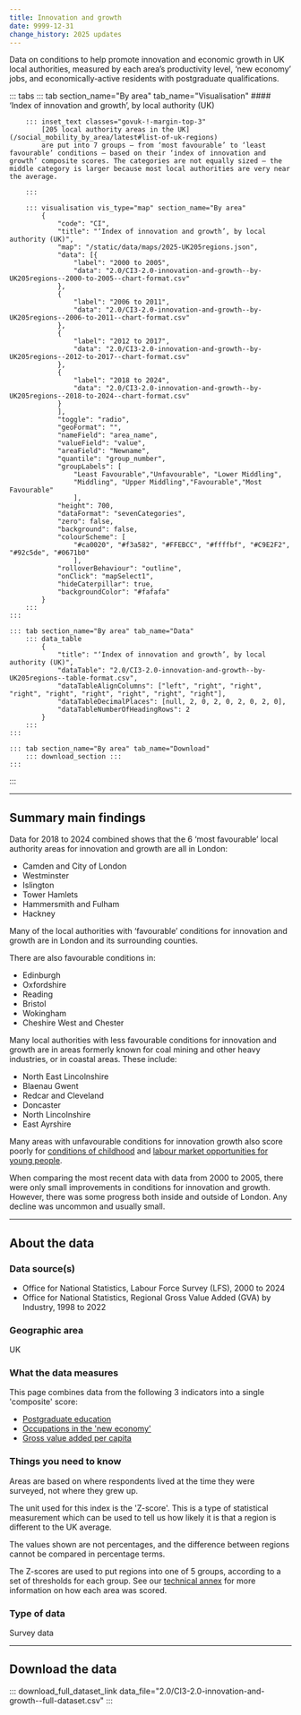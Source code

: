 ```yaml
---
title: Innovation and growth
date: 9999-12-31
change_history: 2025 updates
---
```


Data on conditions to help promote innovation and economic growth in UK local authorities, measured by each area’s productivity level, ‘new economy’ jobs, and economically-active residents with postgraduate qualifications.

::: tabs
    ::: tab section_name="By area" tab_name="Visualisation"
        #### ‘Index of innovation and growth’, by local authority (UK)
        
        ::: inset_text classes="govuk-!-margin-top-3"
            [205 local authority areas in the UK](/social_mobility_by_area/latest#list-of-uk-regions)
            are put into 7 groups – from ‘most favourable’ to ‘least favourable’ conditions – based on their ‘index of innovation and growth’ composite scores. The categories are not equally sized – the middle category is larger because most local authorities are very near the average.
            
        :::

        ::: visualisation vis_type="map" section_name="By area"
            {
                "code": "CI",
                "title": "‘Index of innovation and growth’, by local authority (UK)",
                "map": "/static/data/maps/2025-UK205regions.json",
                "data": [{
                    "label": "2000 to 2005",
                    "data": "2.0/CI3-2.0-innovation-and-growth--by-UK205regions--2000-to-2005--chart-format.csv"
                },
                {
                    "label": "2006 to 2011",
                    "data": "2.0/CI3-2.0-innovation-and-growth--by-UK205regions--2006-to-2011--chart-format.csv"
                },
                {
                    "label": "2012 to 2017",
                    "data": "2.0/CI3-2.0-innovation-and-growth--by-UK205regions--2012-to-2017--chart-format.csv"
                },
                {
                    "label": "2018 to 2024",
                    "data": "2.0/CI3-2.0-innovation-and-growth--by-UK205regions--2018-to-2024--chart-format.csv"
                }
                ],
                "toggle": "radio",
                "geoFormat": "",
                "nameField": "area_name",
                "valueField": "value",
                "areaField": "Newname",
                "quantile": "group_number",
                "groupLabels": [
                    "Least Favourable","Unfavourable", "Lower Middling",
                    "Middling", "Upper Middling","Favourable","Most Favourable"
                    ],
                "height": 700,
                "dataFormat": "sevenCategories",
                "zero": false,
                "background": false,
                "colourScheme": [
                    "#ca0020", "#f3a582", "#FFEBCC", "#ffffbf", "#C9E2F2", "#92c5de", "#0671b0"
                    ],
                "rolloverBehaviour": "outline",
                "onClick": "mapSelect1",
                "hideCaterpillar": true,
                "backgroundColor": "#fafafa"
            }
        :::
    :::

    ::: tab section_name="By area" tab_name="Data"
        ::: data_table
            {
                "title": "‘Index of innovation and growth’, by local authority (UK)",
                "dataTable": "2.0/CI3-2.0-innovation-and-growth--by-UK205regions--table-format.csv",
                "dataTableAlignColumns": ["left", "right", "right", "right", "right", "right", "right", "right", "right"],
                "dataTableDecimalPlaces": [null, 2, 0, 2, 0, 2, 0, 2, 0],
                "dataTableNumberOfHeadingRows": 2
            }
        :::
    :::

    ::: tab section_name="By area" tab_name="Download"
        ::: download_section :::
    :::
:::

---

## Summary main findings
Data for 2018 to 2024 combined shows that the 6 ‘most favourable’ local authority areas for innovation and growth are all in London:

* Camden and City of London
* Westminster
* Islington
* Tower Hamlets
* Hammersmith and Fulham
* Hackney

Many of the local authorities with ‘favourable’ conditions for innovation and growth are in London and its surrounding counties. 

There are also favourable conditions in:

* Edinburgh
* Oxfordshire	
* Reading	
* Bristol
* Wokingham
* Cheshire West and Chester

Many local authorities with less favourable conditions for innovation and growth are in areas formerly known for coal mining and other heavy industries,  or in coastal areas. These include:

* North East Lincolnshire
* Blaenau Gwent
* Redcar and Cleveland
* Doncaster
* North Lincolnshire
* East Ayrshire

Many areas with unfavourable conditions for innovation growth also score poorly for [conditions of childhood](/drivers_of_social_mobility/composite_indices/conditions_of_childhood/latest) and [labour market opportunities for young people](/drivers_of_social_mobility/composite_indices/labour_market_opportunities_for_young_people/latest).

When comparing the most recent data with data from 2000 to 2005, there were only small improvements in conditions for innovation and growth. However, there was some progress both inside and outside of London. Any decline was uncommon and usually small.


---

## About the data

### Data source(s)
* Office for National Statistics, Labour Force Survey (LFS), 2000 to 2024
* Office for National Statistics, Regional Gross Value Added (GVA) by Industry, 1998 to 2022

### Geographic area
UK

### What the data measures
This page combines data from the following 3 indicators into a single 'composite' score:

* [Postgraduate education](/drivers_of_social_mobility/research_and_development_environment/postgraduate_education/latest)
* [Occupations in the 'new economy'](/drivers_of_social_mobility/research_and_development_environment/occupations_in_the_'new_economy'/latest)
* [Gross value added per capita](/drivers_of_social_mobility/research_and_development_environment/gross_value_added_(gva)_per_capita/latest)

### Things you need to know
Areas are based on where respondents lived at the time they were surveyed, not where they grew up.

The unit used for this index is the 'Z-score'. This is a type of statistical measurement which can be used to tell us how likely it is that a region is different to the UK average. 

The values shown are not percentages, and the difference between regions cannot be compared in percentage terms. 

The Z-scores are used to put regions into one of 5 groups, according to a set of thresholds for each group. See our [technical annex](https://www.gov.uk/government/publications/state-of-the-nation-2024-local-to-national-mapping-opportunities-for-all/technical-annex) for more information on how each area was scored.

### Type of data
Survey data

---

## Download the data

::: download_full_dataset_link data_file="2.0/CI3-2.0-innovation-and-growth--full-dataset.csv" :::
